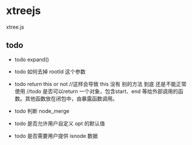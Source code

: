 # xtreejs
xtree.js


## todo
- todo  expand()
- todo  如何去掉 rootId 这个参数

- todo  return this or not  //这样会导致 this 没有 别的方法 到底 还是不能正常使用
        //todo  是否可以return 一个对象，包含start、end 等给外部调用的函数。其他函数放在闭包中，由暴露函数调用。

- todo  判断 node_merge

- todo  是否允许用户自定义 opt 的默认值
- todo  是否需要用户提供 isnode 数据